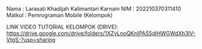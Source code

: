 Nama   : Larasati Khadijah Kalimantari Karnain
NIM    : 202210370311410
Matkul : Pemrograman Mobile (Kelompok)

LINK VIDEO TUTORIAL KELOMPOK (DRIVE):
https://drive.google.com/drive/folders/1XZyLnoQKnIPAS5djHWGWdXh3lV-VtgS-?usp=sharing
